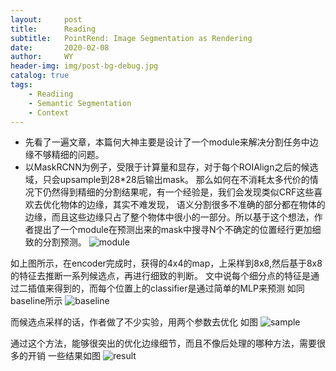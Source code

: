 ```yaml
---
layout:     post
title:      Reading
subtitle:   PointRend: Image Segmentation as Rendering
date:       2020-02-08
author:     WY
header-img: img/post-bg-debug.jpg
catalog: true
tags:
    - Readiing
    - Semantic Segmentation
    - Context 
---
```

<head>
    <script src="https://cdn.mathjax.org/mathjax/latest/MathJax.js?config=TeX-AMS-MML_HTMLorMML" type="text/javascript"></script>
    <script type="text/x-mathjax-config">
        MathJax.Hub.Config({
            tex2jax: {
            skipTags: ['script', 'noscript', 'style', 'textarea', 'pre'],
            inlineMath: [['$','$']]
            }
        });
    </script>
</head>

- 先看了一遍文章，本篇何大神主要是设计了一个module来解决分割任务中边缘不够精细的问题。
- 以MaskRCNN为例子，受限于计算量和显存，对于每个ROIAlign之后的候选域，只会upsample到28*28后输出mask。
那么如何在不消耗太多代价的情况下仍然得到精细的分割结果呢，有一个经验是，我们会发现类似CRF这些喜欢去优化物体的边缘，其实不难发现，
语义分割很多不准确的部分都在物体的边缘，而且这些边缘只占了整个物体中很小的一部分。所以基于这个想法，作者提出了一个module在预测出来的mask中搜寻N个不确定的位置经行更加细致的分割预测。
![module](https://raw.githubusercontent.com/ywangeq/ywangeq.github.io/master/img/Pointrend_module.png)

如上图所示，在encoder完成时，获得的4x4的map，上采样到8x8,然后基于8x8的特征去推断一系列候选点，再进行细致的判断。
文中说每个细分点的特征是通过二插值来得到的，而每个位置上的classifier是通过简单的MLP来预测
如同baseline所示
![baseline](https://raw.githubusercontent.com/ywangeq/ywangeq.github.io/master/img/pointrend_baseline.png)

而候选点采样的话，作者做了不少实验，用两个参数去优化
如图
![sample](https://raw.githubusercontent.com/ywangeq/ywangeq.github.io/master/img/Pointrend_sample.png)

通过这个方法，能够很突出的优化边缘细节，而且不像后处理的哪种方法，需要很多的开销
一些结果如图
![result](https://raw.githubusercontent.com/ywangeq/ywangeq.github.io/master/img/point_render.png)

